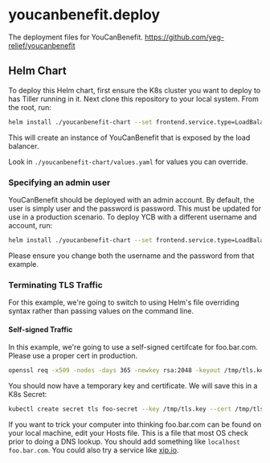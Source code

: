 # youcanbenefit.deploy
The deployment files for YouCanBenefit. https://github.com/yeg-relief/youcanbenefit

## Helm Chart
To deploy this Helm chart, first ensure the K8s cluster you want to deploy to has Tiller running in it. Next clone this repository to your local system. From the root, run:
 
 ``` bash
 helm install ./youcanbenefit-chart --set frontend.service.type=LoadBalancer
 ```
 
This will create an instance of YouCanBenefit that is exposed by the load balancer.

Look in `./youcanbenefit-chart/values.yaml` for values you can override.

### Specifying an admin user
YouCanBenefit should be deployed with an admin account. By default, the user is simply user and the password is password. This must be updated for use in a production scenario. To deploy YCB with a different username and account, run:

 ``` bash
 helm install ./youcanbenefit-chart --set frontend.service.type=LoadBalancer,admin.username=newUser,admin.password=newPassword
 ```
 
 Please ensure you change both the username and the password from that example.
 
### Terminating TLS Traffic
For this example, we're going to switch to using Helm's file overriding syntax rather than passing values on the command line. 

#### Self-signed Traffic
In this example, we're going to use a self-signed certifcate for foo.bar.com. Please use a proper cert in production.

``` bash
openssl req -x509 -nodes -days 365 -newkey rsa:2048 -keyout /tmp/tls.key -out /tmp/tls.crt -subj "/CN=foo.bar.com"
```

You should now have a temporary key and certificate. We will save this in a K8s Secret:

``` bash
kubectl create secret tls foo-secret --key /tmp/tls.key --cert /tmp/tls.crt
```

If you want to trick your computer into thinking foo.bar.com can be found on your local machine, edit your Hosts file. This is a file that most OS check prior to doing a DNS lookup. You should add something like `localhost       foo.bar.com`. You could also try a service like [xip.io](http://xip.io/).
